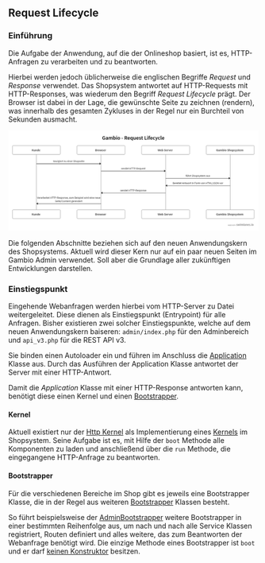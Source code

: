 ## Request Lifecycle


### Einführung

Die Aufgabe der Anwendung, auf die der Onlineshop basiert, ist es, HTTP-Anfragen zu verarbeiten und zu beantworten.

Hierbei werden jedoch üblicherweise die englischen Begriffe *Request* und *Response* verwendet.
Das Shopsystem antwortet auf HTTP-Requests mit HTTP-Responses, was wiederum den Begriff *Request Lifecycle* prägt.
Der Browser ist dabei in der Lage, die gewünschte Seite zu zeichnen (rendern), was innerhalb des gesamten Zykluses in
der Regel nur ein Burchteil von Sekunden ausmacht.

![request_lifecycle_image](./request_lifecycle_image.png)

Die folgenden Abschnitte beziehen sich auf den neuen Anwendungskern des Shopsystems. Aktuell wird dieser Kern nur auf
ein paar neuen Seiten im Gambio Admin verwendet. Soll aber die Grundlage aller zukünftigen Entwicklungen darstellen.


### Einstiegspunkt

Eingehende Webanfragen werden hierbei vom HTTP-Server zu Datei weitergeleitet. Diese dienen als Einstiegspunkt
(Entrypoint) für alle Anfragen. Bisher existieren zwei solcher Einstiegspunkte, welche auf dem neuen Anwendungskern
baiseren: `admin/index.php` für den Adminbereich und `api_v3.php` für die REST API v3.  

Sie binden einen Autoloader ein und führen im Anschluss die [Application][ioc container] Klasse aus. Durch das Ausführen
der Application Klasse antwortet der Server mit einer HTTP-Antwort.

Damit die *Application* Klasse mit einer HTTP-Response antworten kann, benötigt diese einen Kernel und einen
[Bootstrapper](bootstrapper).


#### Kernel

Aktuell existiert nur der [Http Kernel][http kernel] als Implementierung eines [Kernels][kernel interface] im Shopsystem.
Seine Aufgabe ist es, mit Hilfe der `boot` Methode alle Komponenten zu laden und anschließend über die `run` Methode,
die eingegangene HTTP-Anfrage zu beantworten.


#### Bootstrapper

Für die verschiedenen Bereiche im Shop gibt es jeweils eine Bootstrapper Klasse, die in der Regel aus weiteren
[Bootstrapper][bootstrapper interface] Klassen besteht.

So führt beispielsweise der [AdminBootstrapper][admin bootstrapper] weitere Bootstrapper in einer bestimmten Reihenfolge
aus, um nach und nach alle Service Klassen registriert, Routen definiert und alles weitere, das zum Beantworten der
Webanfrage benötigt wird.
Die einzige Methode eines Bootstrapper ist `boot` und er darf [keinen Konstruktor][abstract bootstrapper] besitzen.


[ioc container]: ./ioc_container.md
[kernel interface]: ../../../src/GambioCore/Application/Kernel/Kernel.php
[http kernel]: ../../../src/GambioCore/Application/Kernel/HttpKernel.php
[bootstrapper interface]: ../../../src/GambioCore/Application/Kernel/Bootstrapper.php
[abstract bootstrapper]: ../../../src/GambioCore/Application/Kernel/AbstractBootstrapper.php
[admin bootstrapper]: ../../../src/GambioAdmin/Application/Kernel/AdminBootstrapper.php
